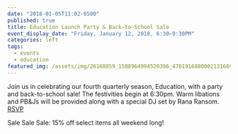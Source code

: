 ```yaml
---
date: "2018-01-05T11:02-0500"
published: true
title: Education Launch Party & Back–to–School Sale
event_display_date: "Friday, January 12, 2018, 6:30–9:30PM"
categories: left
tags:
  - events
  - education
featured_img: /assets/img/26168859_1588964994520396_4701916880002131669_n.jpg
---
```


Join us in celebrating our fourth quarterly season, Education, with a party and back-to-school sale! The festivities begin at 6:30pm. Warm libations and PB&Js will be provided along with a special DJ set by Rana Ransom. [RSVP](https://www.facebook.com/events/822636027916827/?notif_t=plan_user_joined&notif_id=1515171156219782)

Sale Sale Sale: 15% off select items all weekend long!
